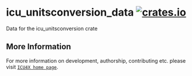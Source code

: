 # icu_unitsconversion_data [![crates.io](https://img.shields.io/crates/v/icu_unitsconversion_data)](https://crates.io/crates/icu_unitsconversion_data)

<!-- cargo-rdme start -->

Data for the icu_unitsconversion crate

<!-- cargo-rdme end -->

## More Information

For more information on development, authorship, contributing etc. please visit [`ICU4X home page`](https://github.com/unicode-org/icu4x).
